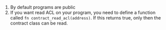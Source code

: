1. By default programs are public
2. If you want read ACL on your program, you need to define a function called `fn contract_read_acl(address)`. If this returns true, only then the contract class can be read.

